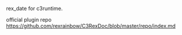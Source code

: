 rex_date for c3runtime.

official plugin repo
https://github.com/rexrainbow/C3RexDoc/blob/master/repo/index.md

